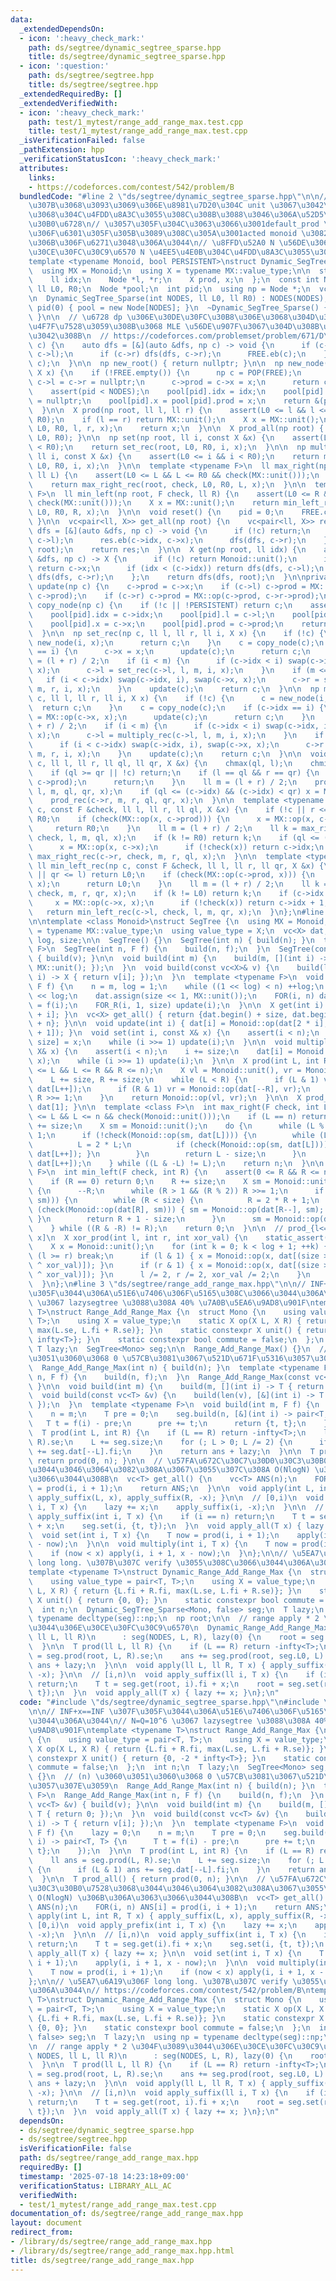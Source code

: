 ```yaml
---
data:
  _extendedDependsOn:
  - icon: ':heavy_check_mark:'
    path: ds/segtree/dynamic_segtree_sparse.hpp
    title: ds/segtree/dynamic_segtree_sparse.hpp
  - icon: ':question:'
    path: ds/segtree/segtree.hpp
    title: ds/segtree/segtree.hpp
  _extendedRequiredBy: []
  _extendedVerifiedWith:
  - icon: ':heavy_check_mark:'
    path: test/1_mytest/range_add_range_max.test.cpp
    title: test/1_mytest/range_add_range_max.test.cpp
  _isVerificationFailed: false
  _pathExtension: hpp
  _verificationStatusIcon: ':heavy_check_mark:'
  attributes:
    links:
    - https://codeforces.com/contest/542/problem/B
  bundledCode: "#line 2 \"ds/segtree/dynamic_segtree_sparse.hpp\"\n\n// \u5E38\u306B\
    \u307B\u3068\u3093\u3069\u306E\u8981\u7D20\u304C unit \u3067\u3042\u308B\u3053\
    \u3068\u304C\u4FDD\u8A3C\u3055\u308C\u308B\u3088\u3046\u306A\u52D5\u7684\u30BB\
    \u30B0\u6728\n// \u3057\u305F\u304C\u3063\u3066\u3001default_prod \u306E\u985E\
    \u306F\u6301\u305F\u305B\u3089\u308C\u305A\u3001acted monoid \u3082\u4E00\u822C\
    \u306B\u306F\u6271\u3048\u306A\u3044\n// \u8FFD\u52A0 N \u56DE\u306E\u3068\u304D\
    \u30CE\u30FC\u30C9\u6570 N \u4EE5\u4E0B\u304C\u4FDD\u8A3C\u3055\u308C\u308B\n\
    template <typename Monoid, bool PERSISTENT>\nstruct Dynamic_SegTree_Sparse {\n\
    \  using MX = Monoid;\n  using X = typename MX::value_type;\n\n  struct Node {\n\
    \    ll idx;\n    Node *l, *r;\n    X prod, x;\n  };\n  const int NODES;\n  const\
    \ ll L0, R0;\n  Node *pool;\n  int pid;\n  using np = Node *;\n  vc<np> FREE;\n\
    \n  Dynamic_SegTree_Sparse(int NODES, ll L0, ll R0) : NODES(NODES), L0(L0), R0(R0),\
    \ pid(0) { pool = new Node[NODES]; }\n  ~Dynamic_SegTree_Sparse() { delete[] pool;\
    \ }\n\n  // \u6728 dp \u306E\u30DE\u30FC\u30B8\u306E\u3068\u304D\u306A\u3069\u306B\
    \u4F7F\u7528\u3059\u308B\u3068 MLE \u56DE\u907F\u3067\u304D\u308B\u3053\u3068\u304C\
    \u3042\u308B\n  // https://codeforces.com/problemset/problem/671/D\n  void free_subtree(np\
    \ c) {\n    auto dfs = [&](auto &dfs, np c) -> void {\n      if (c->l) dfs(dfs,\
    \ c->l);\n      if (c->r) dfs(dfs, c->r);\n      FREE.eb(c);\n    };\n    dfs(dfs,\
    \ c);\n  }\n\n  np new_root() { return nullptr; }\n\n  np new_node(ll idx, const\
    \ X x) {\n    if (!FREE.empty()) {\n      np c = POP(FREE);\n      c->idx = idx,\
    \ c->l = c->r = nullptr;\n      c->prod = c->x = x;\n      return c;\n    }\n\
    \    assert(pid < NODES);\n    pool[pid].idx = idx;\n    pool[pid].l = pool[pid].r\
    \ = nullptr;\n    pool[pid].x = pool[pid].prod = x;\n    return &(pool[pid++]);\n\
    \  }\n\n  X prod(np root, ll l, ll r) {\n    assert(L0 <= l && l <= r && r <=\
    \ R0);\n    if (l == r) return MX::unit();\n    X x = MX::unit();\n    prod_rec(root,\
    \ L0, R0, l, r, x);\n    return x;\n  }\n\n  X prod_all(np root) { return prod(root,\
    \ L0, R0); }\n\n  np set(np root, ll i, const X &x) {\n    assert(L0 <= i && i\
    \ < R0);\n    return set_rec(root, L0, R0, i, x);\n  }\n\n  np multiply(np root,\
    \ ll i, const X &x) {\n    assert(L0 <= i && i < R0);\n    return multiply_rec(root,\
    \ L0, R0, i, x);\n  }\n\n  template <typename F>\n  ll max_right(np root, F check,\
    \ ll L) {\n    assert(L0 <= L && L <= R0 && check(MX::unit()));\n    X x = MX::unit();\n\
    \    return max_right_rec(root, check, L0, R0, L, x);\n  }\n\n  template <typename\
    \ F>\n  ll min_left(np root, F check, ll R) {\n    assert(L0 <= R && R <= R0 &&\
    \ check(MX::unit()));\n    X x = MX::unit();\n    return min_left_rec(root, check,\
    \ L0, R0, R, x);\n  }\n\n  void reset() {\n    pid = 0;\n    FREE.clear();\n \
    \ }\n\n  vc<pair<ll, X>> get_all(np root) {\n    vc<pair<ll, X>> res;\n    auto\
    \ dfs = [&](auto &dfs, np c) -> void {\n      if (!c) return;\n      dfs(dfs,\
    \ c->l);\n      res.eb(c->idx, c->x);\n      dfs(dfs, c->r);\n    };\n    dfs(dfs,\
    \ root);\n    return res;\n  }\n\n  X get(np root, ll idx) {\n    auto dfs = [&](auto\
    \ &dfs, np c) -> X {\n      if (!c) return Monoid::unit();\n      if (idx == c->idx)\
    \ return c->x;\n      if (idx < (c->idx)) return dfs(dfs, c->l);\n      return\
    \ dfs(dfs, c->r);\n    };\n    return dfs(dfs, root);\n  }\n\nprivate:\n  void\
    \ update(np c) {\n    c->prod = c->x;\n    if (c->l) c->prod = MX::op(c->l->prod,\
    \ c->prod);\n    if (c->r) c->prod = MX::op(c->prod, c->r->prod);\n  }\n\n  np\
    \ copy_node(np c) {\n    if (!c || !PERSISTENT) return c;\n    assert(pid < NODES);\n\
    \    pool[pid].idx = c->idx;\n    pool[pid].l = c->l;\n    pool[pid].r = c->r;\n\
    \    pool[pid].x = c->x;\n    pool[pid].prod = c->prod;\n    return &(pool[pid++]);\n\
    \  }\n\n  np set_rec(np c, ll l, ll r, ll i, X x) {\n    if (!c) {\n      c =\
    \ new_node(i, x);\n      return c;\n    }\n    c = copy_node(c);\n    if (c->idx\
    \ == i) {\n      c->x = x;\n      update(c);\n      return c;\n    }\n    ll m\
    \ = (l + r) / 2;\n    if (i < m) {\n      if (c->idx < i) swap(c->idx, i), swap(c->x,\
    \ x);\n      c->l = set_rec(c->l, l, m, i, x);\n    }\n    if (m <= i) {\n   \
    \   if (i < c->idx) swap(c->idx, i), swap(c->x, x);\n      c->r = set_rec(c->r,\
    \ m, r, i, x);\n    }\n    update(c);\n    return c;\n  }\n\n  np multiply_rec(np\
    \ c, ll l, ll r, ll i, X x) {\n    if (!c) {\n      c = new_node(i, x);\n    \
    \  return c;\n    }\n    c = copy_node(c);\n    if (c->idx == i) {\n      c->x\
    \ = MX::op(c->x, x);\n      update(c);\n      return c;\n    }\n    ll m = (l\
    \ + r) / 2;\n    if (i < m) {\n      if (c->idx < i) swap(c->idx, i), swap(c->x,\
    \ x);\n      c->l = multiply_rec(c->l, l, m, i, x);\n    }\n    if (m <= i) {\n\
    \      if (i < c->idx) swap(c->idx, i), swap(c->x, x);\n      c->r = multiply_rec(c->r,\
    \ m, r, i, x);\n    }\n    update(c);\n    return c;\n  }\n\n  void prod_rec(np\
    \ c, ll l, ll r, ll ql, ll qr, X &x) {\n    chmax(ql, l);\n    chmin(qr, r);\n\
    \    if (ql >= qr || !c) return;\n    if (l == ql && r == qr) {\n      x = MX::op(x,\
    \ c->prod);\n      return;\n    }\n    ll m = (l + r) / 2;\n    prod_rec(c->l,\
    \ l, m, ql, qr, x);\n    if (ql <= (c->idx) && (c->idx) < qr) x = MX::op(x, c->x);\n\
    \    prod_rec(c->r, m, r, ql, qr, x);\n  }\n\n  template <typename F>\n  ll max_right_rec(np\
    \ c, const F &check, ll l, ll r, ll ql, X &x) {\n    if (!c || r <= ql) return\
    \ R0;\n    if (check(MX::op(x, c->prod))) {\n      x = MX::op(x, c->prod);\n \
    \     return R0;\n    }\n    ll m = (l + r) / 2;\n    ll k = max_right_rec(c->l,\
    \ check, l, m, ql, x);\n    if (k != R0) return k;\n    if (ql <= (c->idx)) {\n\
    \      x = MX::op(x, c->x);\n      if (!check(x)) return c->idx;\n    }\n    return\
    \ max_right_rec(c->r, check, m, r, ql, x);\n  }\n\n  template <typename F>\n \
    \ ll min_left_rec(np c, const F &check, ll l, ll r, ll qr, X &x) {\n    if (!c\
    \ || qr <= l) return L0;\n    if (check(MX::op(c->prod, x))) {\n      x = MX::op(c->prod,\
    \ x);\n      return L0;\n    }\n    ll m = (l + r) / 2;\n    ll k = min_left_rec(c->r,\
    \ check, m, r, qr, x);\n    if (k != L0) return k;\n    if (c->idx < qr) {\n \
    \     x = MX::op(c->x, x);\n      if (!check(x)) return c->idx + 1;\n    }\n \
    \   return min_left_rec(c->l, check, l, m, qr, x);\n  }\n};\n#line 2 \"ds/segtree/segtree.hpp\"\
    \n\ntemplate <class Monoid>\nstruct SegTree {\n  using MX = Monoid;\n  using X\
    \ = typename MX::value_type;\n  using value_type = X;\n  vc<X> dat;\n  int n,\
    \ log, size;\n\n  SegTree() {}\n  SegTree(int n) { build(n); }\n  template <typename\
    \ F>\n  SegTree(int n, F f) {\n    build(n, f);\n  }\n  SegTree(const vc<X>& v)\
    \ { build(v); }\n\n  void build(int m) {\n    build(m, [](int i) -> X { return\
    \ MX::unit(); });\n  }\n  void build(const vc<X>& v) {\n    build(len(v), [&](int\
    \ i) -> X { return v[i]; });\n  }\n  template <typename F>\n  void build(int m,\
    \ F f) {\n    n = m, log = 1;\n    while ((1 << log) < n) ++log;\n    size = 1\
    \ << log;\n    dat.assign(size << 1, MX::unit());\n    FOR(i, n) dat[size + i]\
    \ = f(i);\n    FOR_R(i, 1, size) update(i);\n  }\n\n  X get(int i) { return dat[size\
    \ + i]; }\n  vc<X> get_all() { return {dat.begin() + size, dat.begin() + size\
    \ + n}; }\n\n  void update(int i) { dat[i] = Monoid::op(dat[2 * i], dat[2 * i\
    \ + 1]); }\n  void set(int i, const X& x) {\n    assert(i < n);\n    dat[i +=\
    \ size] = x;\n    while (i >>= 1) update(i);\n  }\n\n  void multiply(int i, const\
    \ X& x) {\n    assert(i < n);\n    i += size;\n    dat[i] = Monoid::op(dat[i],\
    \ x);\n    while (i >>= 1) update(i);\n  }\n\n  X prod(int L, int R) {\n    assert(0\
    \ <= L && L <= R && R <= n);\n    X vl = Monoid::unit(), vr = Monoid::unit();\n\
    \    L += size, R += size;\n    while (L < R) {\n      if (L & 1) vl = Monoid::op(vl,\
    \ dat[L++]);\n      if (R & 1) vr = Monoid::op(dat[--R], vr);\n      L >>= 1,\
    \ R >>= 1;\n    }\n    return Monoid::op(vl, vr);\n  }\n\n  X prod_all() { return\
    \ dat[1]; }\n\n  template <class F>\n  int max_right(F check, int L) {\n    assert(0\
    \ <= L && L <= n && check(Monoid::unit()));\n    if (L == n) return n;\n    L\
    \ += size;\n    X sm = Monoid::unit();\n    do {\n      while (L % 2 == 0) L >>=\
    \ 1;\n      if (!check(Monoid::op(sm, dat[L]))) {\n        while (L < size) {\n\
    \          L = 2 * L;\n          if (check(Monoid::op(sm, dat[L]))) { sm = Monoid::op(sm,\
    \ dat[L++]); }\n        }\n        return L - size;\n      }\n      sm = Monoid::op(sm,\
    \ dat[L++]);\n    } while ((L & -L) != L);\n    return n;\n  }\n\n  template <class\
    \ F>\n  int min_left(F check, int R) {\n    assert(0 <= R && R <= n && check(Monoid::unit()));\n\
    \    if (R == 0) return 0;\n    R += size;\n    X sm = Monoid::unit();\n    do\
    \ {\n      --R;\n      while (R > 1 && (R % 2)) R >>= 1;\n      if (!check(Monoid::op(dat[R],\
    \ sm))) {\n        while (R < size) {\n          R = 2 * R + 1;\n          if\
    \ (check(Monoid::op(dat[R], sm))) { sm = Monoid::op(dat[R--], sm); }\n       \
    \ }\n        return R + 1 - size;\n      }\n      sm = Monoid::op(dat[R], sm);\n\
    \    } while ((R & -R) != R);\n    return 0;\n  }\n\n  // prod_{l<=i<r} A[i xor\
    \ x]\n  X xor_prod(int l, int r, int xor_val) {\n    static_assert(Monoid::commute);\n\
    \    X x = Monoid::unit();\n    for (int k = 0; k < log + 1; ++k) {\n      if\
    \ (l >= r) break;\n      if (l & 1) { x = Monoid::op(x, dat[(size >> k) + ((l++)\
    \ ^ xor_val)]); }\n      if (r & 1) { x = Monoid::op(x, dat[(size >> k) + ((--r)\
    \ ^ xor_val)]); }\n      l /= 2, r /= 2, xor_val /= 2;\n    }\n    return x;\n\
    \  }\n};\n#line 3 \"ds/segtree/range_add_range_max.hpp\"\n\n// INF+x==INF \u307F\
    \u305F\u3044\u306A\u51E6\u7406\u306F\u5165\u308C\u3066\u3044\u306A\u3044\n// N=Q=10^6\
    \ \u3067 lazysegtree \u3088\u308A 40% \u7A0B\u5EA6\u9AD8\u901F\ntemplate <typename\
    \ T>\nstruct Range_Add_Range_Max {\n  struct Mono {\n    using value_type = pair<T,\
    \ T>;\n    using X = value_type;\n    static X op(X L, X R) { return {L.fi + R.fi,\
    \ max(L.se, L.fi + R.se)}; }\n    static constexpr X unit() { return {0, -2 *\
    \ infty<T>}; }\n    static constexpr bool commute = false;\n  };\n  int n;\n \
    \ T lazy;\n  SegTree<Mono> seg;\n\n  Range_Add_Range_Max() {}\n  // (n) \u3060\
    \u3051\u3060\u3068 0 \u57CB\u3081\u3067\u521D\u671F\u5316\u3057\u307E\u3059\n\
    \  Range_Add_Range_Max(int n) { build(n); }\n  template <typename F>\n  Range_Add_Range_Max(int\
    \ n, F f) {\n    build(n, f);\n  }\n  Range_Add_Range_Max(const vc<T> &v) { build(v);\
    \ }\n\n  void build(int m) {\n    build(m, [](int i) -> T { return 0; });\n  }\n\
    \  void build(const vc<T> &v) {\n    build(len(v), [&](int i) -> T { return v[i];\
    \ });\n  }\n  template <typename F>\n  void build(int m, F f) {\n    lazy = 0;\n\
    \    n = m;\n    T pre = 0;\n    seg.build(n, [&](int i) -> pair<T, T> {\n   \
    \   T t = f(i) - pre;\n      pre += t;\n      return {t, t};\n    });\n  }\n\n\
    \  T prod(int L, int R) {\n    if (L == R) return -infty<T>;\n    ll ans = seg.prod(L,\
    \ R).se;\n    L += seg.size;\n    for (; L > 0; L /= 2) {\n      if (L & 1) ans\
    \ += seg.dat[--L].fi;\n    }\n    return ans + lazy;\n  }\n\n  T prod_all() {\
    \ return prod(0, n); }\n\n  // \u57FA\u672C\u30C7\u30D0\u30C3\u30B0\u7528\u3068\
    \u3044\u3046\u3064\u3082\u308A\u3067\u3055\u307C\u308A O(NlogN) \u306B\u306A\u3063\
    \u3066\u3044\u308B\n  vc<T> get_all() {\n    vc<T> ANS(n);\n    FOR(i, n) ANS[i]\
    \ = prod(i, i + 1);\n    return ANS;\n  }\n\n  void apply(int L, int R, T x) {\
    \ apply_suffix(L, x), apply_suffix(R, -x); }\n\n  // [0,i)\n  void apply_prefix(int\
    \ i, T x) {\n    lazy += x;\n    apply_suffix(i, -x);\n  }\n\n  // [i,n)\n  void\
    \ apply_suffix(int i, T x) {\n    if (i == n) return;\n    T t = seg.get(i).fi\
    \ + x;\n    seg.set(i, {t, t});\n  }\n  void apply_all(T x) { lazy += x; }\n\n\
    \  void set(int i, T x) {\n    T now = prod(i, i + 1);\n    apply(i, i + 1, x\
    \ - now);\n  }\n\n  void multiply(int i, T x) {\n    T now = prod(i, i + 1);\n\
    \    if (now < x) apply(i, i + 1, x - now);\n  }\n};\n\n// \u5EA7\u6A19\u306F\
    \ long long. \u307B\u307C verify \u3055\u308C\u3066\u3044\u306A\u3044\n// https://codeforces.com/contest/542/problem/B\n\
    template <typename T>\nstruct Dynamic_Range_Add_Range_Max {\n  struct Mono {\n\
    \    using value_type = pair<T, T>;\n    using X = value_type;\n    static X op(X\
    \ L, X R) { return {L.fi + R.fi, max(L.se, L.fi + R.se)}; }\n    static constexpr\
    \ X unit() { return {0, 0}; }\n    static constexpr bool commute = false;\n  };\n\
    \  int n;\n  Dynamic_SegTree_Sparse<Mono, false> seg;\n  T lazy;\n  using np =\
    \ typename decltype(seg)::np;\n  np root;\n\n  // range apply * 2 \u304F\u3089\
    \u3044\u306E\u30CE\u30FC\u30C9\u6570\n  Dynamic_Range_Add_Range_Max(int NODES,\
    \ ll L, ll R)\n      : seg(NODES, L, R), lazy(0) {\n    root = seg.new_root();\n\
    \  }\n\n  T prod(ll L, ll R) {\n    if (L == R) return -infty<T>;\n    ll ans\
    \ = seg.prod(root, L, R).se;\n    ans += seg.prod(root, seg.L0, L).fi;\n    return\
    \ ans + lazy;\n  }\n\n  void apply(ll L, ll R, T x) { apply_suffix(L, x), apply_suffix(R,\
    \ -x); }\n\n  // [i,n)\n  void apply_suffix(ll i, T x) {\n    if (i == seg.R0)\
    \ return;\n    T t = seg.get(root, i).fi + x;\n    root = seg.set(root, i, {t,\
    \ t});\n  }\n  void apply_all(T x) { lazy += x; }\n};\n"
  code: "#include \"ds/segtree/dynamic_segtree_sparse.hpp\"\n#include \"ds/segtree/segtree.hpp\"\
    \n\n// INF+x==INF \u307F\u305F\u3044\u306A\u51E6\u7406\u306F\u5165\u308C\u3066\
    \u3044\u306A\u3044\n// N=Q=10^6 \u3067 lazysegtree \u3088\u308A 40% \u7A0B\u5EA6\
    \u9AD8\u901F\ntemplate <typename T>\nstruct Range_Add_Range_Max {\n  struct Mono\
    \ {\n    using value_type = pair<T, T>;\n    using X = value_type;\n    static\
    \ X op(X L, X R) { return {L.fi + R.fi, max(L.se, L.fi + R.se)}; }\n    static\
    \ constexpr X unit() { return {0, -2 * infty<T>}; }\n    static constexpr bool\
    \ commute = false;\n  };\n  int n;\n  T lazy;\n  SegTree<Mono> seg;\n\n  Range_Add_Range_Max()\
    \ {}\n  // (n) \u3060\u3051\u3060\u3068 0 \u57CB\u3081\u3067\u521D\u671F\u5316\
    \u3057\u307E\u3059\n  Range_Add_Range_Max(int n) { build(n); }\n  template <typename\
    \ F>\n  Range_Add_Range_Max(int n, F f) {\n    build(n, f);\n  }\n  Range_Add_Range_Max(const\
    \ vc<T> &v) { build(v); }\n\n  void build(int m) {\n    build(m, [](int i) ->\
    \ T { return 0; });\n  }\n  void build(const vc<T> &v) {\n    build(len(v), [&](int\
    \ i) -> T { return v[i]; });\n  }\n  template <typename F>\n  void build(int m,\
    \ F f) {\n    lazy = 0;\n    n = m;\n    T pre = 0;\n    seg.build(n, [&](int\
    \ i) -> pair<T, T> {\n      T t = f(i) - pre;\n      pre += t;\n      return {t,\
    \ t};\n    });\n  }\n\n  T prod(int L, int R) {\n    if (L == R) return -infty<T>;\n\
    \    ll ans = seg.prod(L, R).se;\n    L += seg.size;\n    for (; L > 0; L /= 2)\
    \ {\n      if (L & 1) ans += seg.dat[--L].fi;\n    }\n    return ans + lazy;\n\
    \  }\n\n  T prod_all() { return prod(0, n); }\n\n  // \u57FA\u672C\u30C7\u30D0\
    \u30C3\u30B0\u7528\u3068\u3044\u3046\u3064\u3082\u308A\u3067\u3055\u307C\u308A\
    \ O(NlogN) \u306B\u306A\u3063\u3066\u3044\u308B\n  vc<T> get_all() {\n    vc<T>\
    \ ANS(n);\n    FOR(i, n) ANS[i] = prod(i, i + 1);\n    return ANS;\n  }\n\n  void\
    \ apply(int L, int R, T x) { apply_suffix(L, x), apply_suffix(R, -x); }\n\n  //\
    \ [0,i)\n  void apply_prefix(int i, T x) {\n    lazy += x;\n    apply_suffix(i,\
    \ -x);\n  }\n\n  // [i,n)\n  void apply_suffix(int i, T x) {\n    if (i == n)\
    \ return;\n    T t = seg.get(i).fi + x;\n    seg.set(i, {t, t});\n  }\n  void\
    \ apply_all(T x) { lazy += x; }\n\n  void set(int i, T x) {\n    T now = prod(i,\
    \ i + 1);\n    apply(i, i + 1, x - now);\n  }\n\n  void multiply(int i, T x) {\n\
    \    T now = prod(i, i + 1);\n    if (now < x) apply(i, i + 1, x - now);\n  }\n\
    };\n\n// \u5EA7\u6A19\u306F long long. \u307B\u307C verify \u3055\u308C\u3066\u3044\
    \u306A\u3044\n// https://codeforces.com/contest/542/problem/B\ntemplate <typename\
    \ T>\nstruct Dynamic_Range_Add_Range_Max {\n  struct Mono {\n    using value_type\
    \ = pair<T, T>;\n    using X = value_type;\n    static X op(X L, X R) { return\
    \ {L.fi + R.fi, max(L.se, L.fi + R.se)}; }\n    static constexpr X unit() { return\
    \ {0, 0}; }\n    static constexpr bool commute = false;\n  };\n  int n;\n  Dynamic_SegTree_Sparse<Mono,\
    \ false> seg;\n  T lazy;\n  using np = typename decltype(seg)::np;\n  np root;\n\
    \n  // range apply * 2 \u304F\u3089\u3044\u306E\u30CE\u30FC\u30C9\u6570\n  Dynamic_Range_Add_Range_Max(int\
    \ NODES, ll L, ll R)\n      : seg(NODES, L, R), lazy(0) {\n    root = seg.new_root();\n\
    \  }\n\n  T prod(ll L, ll R) {\n    if (L == R) return -infty<T>;\n    ll ans\
    \ = seg.prod(root, L, R).se;\n    ans += seg.prod(root, seg.L0, L).fi;\n    return\
    \ ans + lazy;\n  }\n\n  void apply(ll L, ll R, T x) { apply_suffix(L, x), apply_suffix(R,\
    \ -x); }\n\n  // [i,n)\n  void apply_suffix(ll i, T x) {\n    if (i == seg.R0)\
    \ return;\n    T t = seg.get(root, i).fi + x;\n    root = seg.set(root, i, {t,\
    \ t});\n  }\n  void apply_all(T x) { lazy += x; }\n};\n"
  dependsOn:
  - ds/segtree/dynamic_segtree_sparse.hpp
  - ds/segtree/segtree.hpp
  isVerificationFile: false
  path: ds/segtree/range_add_range_max.hpp
  requiredBy: []
  timestamp: '2025-07-18 14:23:18+09:00'
  verificationStatus: LIBRARY_ALL_AC
  verifiedWith:
  - test/1_mytest/range_add_range_max.test.cpp
documentation_of: ds/segtree/range_add_range_max.hpp
layout: document
redirect_from:
- /library/ds/segtree/range_add_range_max.hpp
- /library/ds/segtree/range_add_range_max.hpp.html
title: ds/segtree/range_add_range_max.hpp
---
```

